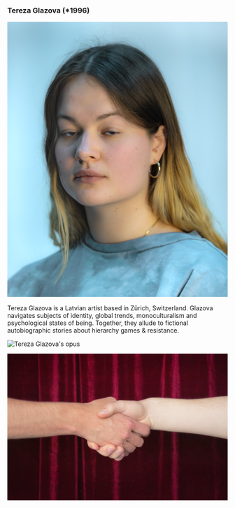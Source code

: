 ### Tereza Glazova (\*1996)

![Tereza Glazova](/images/artists/2019/Tereza_Glazova_Portrait.jpg)

Tereza Glazova is a Latvian artist based in Zürich, Switzerland. Glazova navigates subjects of identity, global trends, monoculturalism and psychological states of being. Together, they allude to fictional autobiographic stories about hierarchy games & resistance.

![Tereza Glazova's opus](/images/artists/2019/Tereza_Glazova_Werk_Foregoagrudge.jpg)

![Tereza Glazova's opus](/images/artists/2019/Tereza_Glazova_Werk_twomenmakingpeace.jpg)
